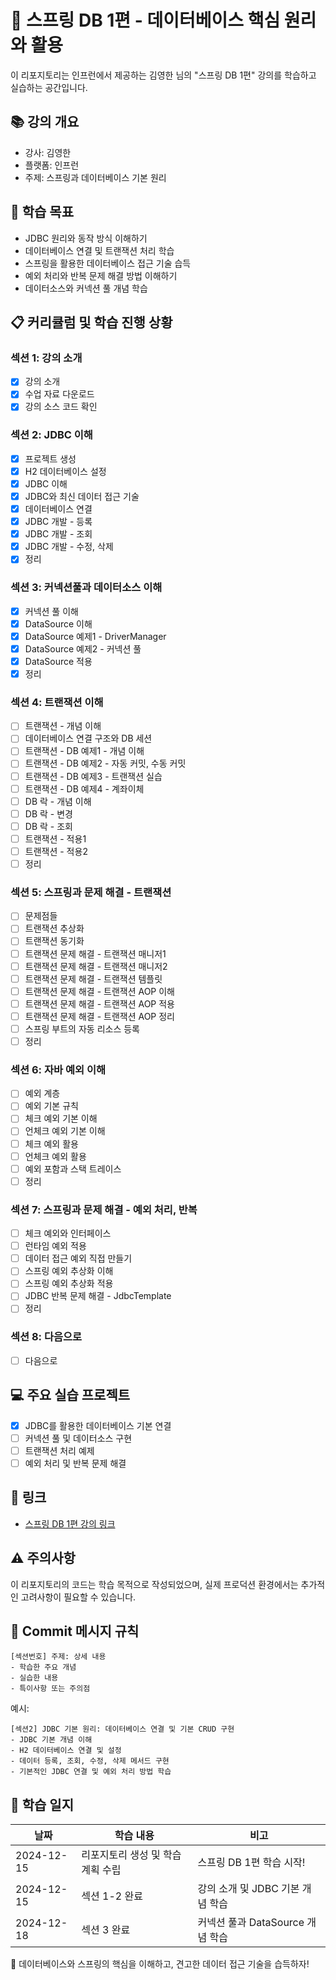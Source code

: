 # 🌱 스프링 DB 1편 - 데이터베이스 핵심 원리와 활용

이 리포지토리는 인프런에서 제공하는 김영한 님의 "스프링 DB 1편" 강의를 학습하고 실습하는 공간입니다.

## 📚 강의 개요
- 강사: 김영한
- 플랫폼: 인프런
- 주제: 스프링과 데이터베이스 기본 원리

## 🎯 학습 목표
- JDBC 원리와 동작 방식 이해하기
- 데이터베이스 연결 및 트랜잭션 처리 학습
- 스프링을 활용한 데이터베이스 접근 기술 습득
- 예외 처리와 반복 문제 해결 방법 이해하기
- 데이터소스와 커넥션 풀 개념 학습

## 📋 커리큘럼 및 학습 진행 상황
### 섹션 1: 강의 소개
- [x] 강의 소개
- [x] 수업 자료 다운로드
- [x] 강의 소스 코드 확인

### 섹션 2: JDBC 이해
- [x] 프로젝트 생성
- [x] H2 데이터베이스 설정
- [x] JDBC 이해
- [x] JDBC와 최신 데이터 접근 기술
- [x] 데이터베이스 연결
- [x] JDBC 개발 - 등록
- [x] JDBC 개발 - 조회
- [x] JDBC 개발 - 수정, 삭제
- [x] 정리

### 섹션 3: 커넥션풀과 데이터소스 이해
- [x] 커넥션 풀 이해
- [x] DataSource 이해
- [x] DataSource 예제1 - DriverManager
- [x] DataSource 예제2 - 커넥션 풀
- [x] DataSource 적용
- [x] 정리

### 섹션 4: 트랜잭션 이해
- [ ] 트랜잭션 - 개념 이해
- [ ] 데이터베이스 연결 구조와 DB 세션
- [ ] 트랜잭션 - DB 예제1 - 개념 이해
- [ ] 트랜잭션 - DB 예제2 - 자동 커밋, 수동 커밋
- [ ] 트랜잭션 - DB 예제3 - 트랜잭션 실습
- [ ] 트랜잭션 - DB 예제4 - 계좌이체
- [ ] DB 락 - 개념 이해
- [ ] DB 락 - 변경
- [ ] DB 락 - 조회
- [ ] 트랜잭션 - 적용1
- [ ] 트랜잭션 - 적용2
- [ ] 정리

### 섹션 5: 스프링과 문제 해결 - 트랜잭션
- [ ] 문제점들
- [ ] 트랜잭션 추상화
- [ ] 트랜잭션 동기화
- [ ] 트랜잭션 문제 해결 - 트랜잭션 매니저1
- [ ] 트랜잭션 문제 해결 - 트랜잭션 매니저2
- [ ] 트랜잭션 문제 해결 - 트랜잭션 템플릿
- [ ] 트랜잭션 문제 해결 - 트랜잭션 AOP 이해
- [ ] 트랜잭션 문제 해결 - 트랜잭션 AOP 적용
- [ ] 트랜잭션 문제 해결 - 트랜잭션 AOP 정리
- [ ] 스프링 부트의 자동 리소스 등록
- [ ] 정리

### 섹션 6: 자바 예외 이해
- [ ] 예외 계층
- [ ] 예외 기본 규칙
- [ ] 체크 예외 기본 이해
- [ ] 언체크 예외 기본 이해
- [ ] 체크 예외 활용
- [ ] 언체크 예외 활용
- [ ] 예외 포함과 스택 트레이스
- [ ] 정리

### 섹션 7: 스프링과 문제 해결 - 예외 처리, 반복
- [ ] 체크 예외와 인터페이스
- [ ] 런타임 예외 적용
- [ ] 데이터 접근 예외 직접 만들기
- [ ] 스프링 예외 추상화 이해
- [ ] 스프링 예외 추상화 적용
- [ ] JDBC 반복 문제 해결 - JdbcTemplate
- [ ] 정리

### 섹션 8: 다음으로
- [ ] 다음으로

## 💻 주요 실습 프로젝트
- [x] JDBC를 활용한 데이터베이스 기본 연결
- [ ] 커넥션 풀 및 데이터소스 구현
- [ ] 트랜잭션 처리 예제
- [ ] 예외 처리 및 반복 문제 해결

## 🔗 링크
- [스프링 DB 1편 강의 링크](https://www.inflearn.com/course/스프링-db-1)

## ⚠️ 주의사항
이 리포지토리의 코드는 학습 목적으로 작성되었으며, 실제 프로덕션 환경에서는 추가적인 고려사항이 필요할 수 있습니다.

## 📌 Commit 메시지 규칙
```
[섹션번호] 주제: 상세 내용
- 학습한 주요 개념
- 실습한 내용
- 특이사항 또는 주의점
```

예시:
```
[섹션2] JDBC 기본 원리: 데이터베이스 연결 및 기본 CRUD 구현
- JDBC 기본 개념 이해
- H2 데이터베이스 연결 및 설정
- 데이터 등록, 조회, 수정, 삭제 메서드 구현
- 기본적인 JDBC 연결 및 예외 처리 방법 학습
```

## 📅 학습 일지
| 날짜         | 학습 내용               | 비고                             |
|------------|---------------------|--------------------------------|
| 2024-12-15 | 리포지토리 생성 및 학습 계획 수립 | 스프링 DB 1편 학습 시작!               |
| 2024-12-15 | 섹션 1-2 완료           | 강의 소개 및 JDBC 기본 개념 학습         |
| 2024-12-18 | 섹션 3 완료             | 커넥션 풀과 DataSource 개념 학습         |

🌱 데이터베이스와 스프링의 핵심을 이해하고, 견고한 데이터 접근 기술을 습득하자!